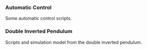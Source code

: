 ### Automatic Control

Some automatic control scripts.

### Double Inverted Pendulum
Scripts and simulation model from the double inverted pendulum.
